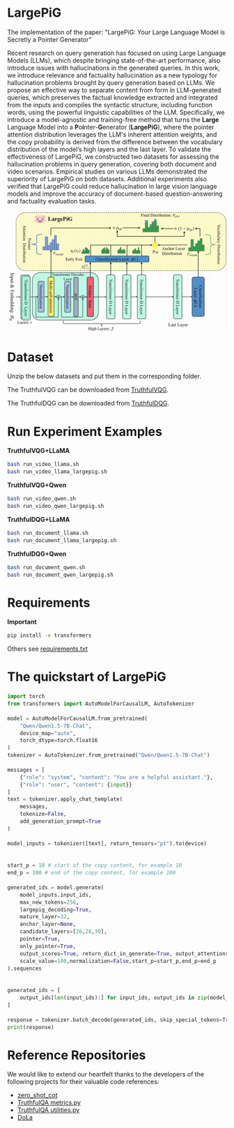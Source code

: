 # LargePiG

The implementation of the paper: "LargePiG: Your Large Language Model is  Secretly a Pointer Generator"

Recent research on query generation has focused on using Large Language Models (LLMs), which despite bringing state-of-the-art performance, also introduce issues with hallucinations in the generated queries. In this work, we introduce relevance and factuality hallucination as a new typology for hallucination problems brought by query generation based on LLMs. We propose an effective way to separate content from form in LLM-generated queries, which preserves the factual knowledge extracted and integrated from the inputs and compiles the syntactic structure, including function words, using the powerful linguistic capabilities of the LLM. Specifically, we introduce a model-agnostic and training-free method that turns the **Large** Language Model into a **P**o**i**nter-**G**enerator (**LargePiG**), where the pointer attention distribution leverages the LLM's inherent attention weights, and the copy probability is derived from the difference between the vocabulary distribution of the model’s high layers and the last layer. To validate the effectiveness of LargePiG, we constructed two datasets for assessing the hallucination problems in query generation, covering both document and video scenarios. Empirical studies on various LLMs demonstrated the superiority of LargePiG on both datasets. Additional experiments also verified that LargePiG could reduce hallucination in large vision language models and improve the accuracy of document-based question-answering and factuality evaluation tasks.

![The overall architecture of LargePiG.](figs/method_graph.png "The overall architecture of LargePiG.")

# Dataset

Unzip the below datasets and put them in the corresponding folder.

The TruthfulVQG can be downloaded from [TruthfulVQG](https://drive.google.com/file/d/1TjVr79wtrbifdZsk-004f21EjiQBX2Im/view?usp=sharing).

The TruthfulDQG can be downloaded from [TruthfulDQG](https://drive.google.com/file/d/1N-Szm-d6oiigFWaMrjNFGz-HhUhlFkga/view?usp=sharing).


# Run Experiment Examples

**TruthfulVQG+LLaMA**
```bash
bash run_video_llama.sh
bash run_video_llama_largepig.sh
```

**TruthfulVQG+Qwen**
```bash
bash run_video_qwen.sh
bash run_video_qwen_largepig.sh
```

**TruthfulDQG+LLaMA**
```bash
bash run_document_llama.sh
bash run_document_llama_largepig.sh
```

**TruthfulDQG+Qwen**
```bash
bash run_document_qwen.sh
bash run_document_qwen_largepig.sh
```



# Requirements

**Important**
```bash
pip install -e transformers 
```

Others see [requirements.txt](requirements.txt)



# The quickstart of LargePiG



```python
import torch
from transformers import AutoModelForCausalLM, AutoTokenizer

model = AutoModelForCausalLM.from_pretrained(
    "Qwen/Qwen1.5-7B-Chat",
    device_map="auto",
    torch_dtype=torch.float16
)
tokenizer = AutoTokenizer.from_pretrained("Qwen/Qwen1.5-7B-Chat")

messages = [
    {"role": "system", "content": "You are a helpful assistant."},
    {"role": "user", "content": {input}}
]
text = tokenizer.apply_chat_template(
    messages,
    tokenize=False,
    add_generation_prompt=True
)

model_inputs = tokenizer([text], return_tensors="pt").to(device)


start_p = 10 # start of the copy content, for example 10
end_p = 100 # end of the copy content, for example 100

generated_ids = model.generate(
    model_inputs.input_ids,
    max_new_tokens=256,
    largepig_decoding=True,
    mature_layer=32,
    anchor_layer=None,
    candidate_layers=[26,28,30],
    pointer=True,
    only_pointer=True,
    output_scores=True, return_dict_in_generate=True, output_attentions=True,
    scale_value=100,normalization=False,start_p=start_p,end_p=end_p
).sequences


generated_ids = [
    output_ids[len(input_ids):] for input_ids, output_ids in zip(model_inputs.input_ids, generated_ids)
]

response = tokenizer.batch_decode(generated_ids, skip_special_tokens=True)[0]
print(response)
```


# Reference Repositories
We would like to extend our heartfelt thanks to the developers of the following projects for their valuable code references:

- [zero_shot_cot](https://github.com/kojima-takeshi188/zero_shot_cot)
- [TruthfulQA metrics.py](https://github.com/sylinrl/TruthfulQA/blob/main/truthfulqa/metrics.py)
- [TruthfulQA utilities.py](https://github.com/sylinrl/TruthfulQA/blob/main/truthfulqa/utilities.py)
- [DoLa](https://github.com/voidism/DoLa)





